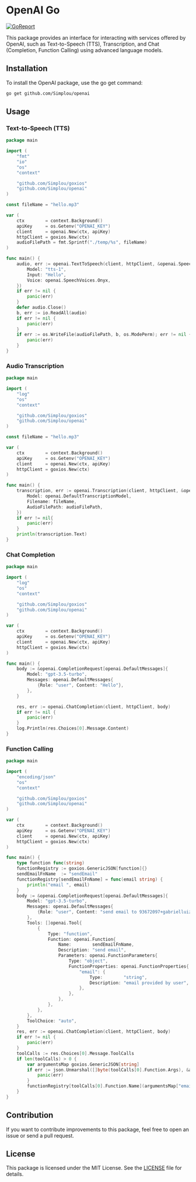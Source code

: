 # OpenAI Go

[![GoReport](https://img.shields.io/badge/%F0%9F%93%9D%20goreport-A%2B-75C46B?style=flat-square)](https://goreportcard.com/report/github.com/Simplou/openai)

This package provides an interface for interacting with services offered by OpenAI, such as Text-to-Speech (TTS), Transcription, and Chat (Completion, Function Calling) using advanced language models.

## Installation

To install the OpenAI package, use the go get command:

```bash
go get github.com/Simplou/openai
```

## Usage

### Text-to-Speech (TTS)

```go
package main

import (
	"fmt"
	"io"
	"os"
	"context"

	"github.com/Simplou/goxios"
	"github.com/Simplou/openai"
)

const fileName = "hello.mp3"

var (
	ctx        = context.Background()
	apiKey     = os.Getenv("OPENAI_KEY")
	client     = openai.New(ctx, apiKey)
	httpClient = goxios.New(ctx)
	audioFilePath = fmt.Sprintf("./temp/%s", fileName)
)

func main() {
	audio, err := openai.TextToSpeech(client, httpClient, &openai.SpeechRequestBody{
		Model: "tts-1",
		Input: "Hello",
		Voice: openai.SpeechVoices.Onyx,
	})
	if err != nil {
		panic(err)
	}
	defer audio.Close()
	b, err := io.ReadAll(audio)
	if err != nil {
		panic(err)
	}
	if err := os.WriteFile(audioFilePath, b, os.ModePerm); err != nil {
		panic(err)
	}
}
```

### Audio Transcription

```go
package main

import (
	"log"
	"os"
	"context"

	"github.com/Simplou/goxios"
    "github.com/Simplou/openai"
)

const fileName = "hello.mp3"

var (
	ctx        = context.Background()
	apiKey     = os.Getenv("OPENAI_KEY")
	client     = openai.New(ctx, apiKey)
	httpClient = goxios.New(ctx)
)

func main() {
	transcription, err := openai.Transcription(client, httpClient, &openai.TranscriptionsRequestBody{
		Model: openai.DefaultTranscriptionModel,
		Filename: fileName,
		AudioFilePath: audioFilePath,
	})
	if err != nil{
		panic(err)
	}
	println(transcription.Text)
}
```

### Chat Completion

```go
package main

import (
	"log"
	"os"
	"context"

	"github.com/Simplou/goxios"
	"github.com/Simplou/openai"
)

var (
	ctx        = context.Background()
	apiKey     = os.Getenv("OPENAI_KEY")
	client     = openai.New(ctx, apiKey)
	httpClient = goxios.New(ctx)
)

func main() {
	body := &openai.CompletionRequest[openai.DefaultMessages]{
		Model: "gpt-3.5-turbo",
		Messages: openai.DefaultMessages{
			{Role: "user", Content: "Hello"},
		},
	}

	res, err := openai.ChatCompletion(client, httpClient, body)
	if err != nil {
		panic(err)
	}
	log.Println(res.Choices[0].Message.Content)
}
```

### Function Calling

```go
package main

import (
	"encoding/json"
	"os"
	"context"

	"github.com/Simplou/goxios"
	"github.com/Simplou/openai"
)

var (
	ctx        = context.Background()
	apiKey     = os.Getenv("OPENAI_KEY")
	client     = openai.New(ctx, apiKey)
	httpClient = goxios.New(ctx)
)

func main() {
	type function func(string)
	functionRegistry := goxios.GenericJSON[function]{}
	sendEmailFnName  := "sendEmail"
	functionRegistry[sendEmailFnName] = func(email string) {
		println("email ", email)
	}
	body := &openai.CompletionRequest[openai.DefaultMessages]{
		Model: "gpt-3.5-turbo",
		Messages: openai.DefaultMessages{
			{Role: "user", Content: "send email to 93672097+gabrielluizsf@users.noreply.github.com"},
		},
		Tools: []openai.Tool{
			{
				Type: "function",
				Function: openai.Function{
					Name:        sendEmailFnName,
					Description: "send email",
					Parameters: openai.FunctionParameters{
						Type: "object",
						FunctionProperties: openai.FunctionProperties{
							"email": {
								Type:        "string",
								Description: "email provided by user",
							},
						},
					},
				},
			},
		},
		ToolChoice: "auto",
	}
	res, err := openai.ChatCompletion(client, httpClient, body)
	if err != nil {
		panic(err)
	}
	toolCalls := res.Choices[0].Message.ToolCalls
	if len(toolCalls) > 0 {
		var argumentsMap goxios.GenericJSON[string]
		if err := json.Unmarshal([]byte(toolCalls[0].Function.Args), &argumentsMap); err != nil {
			panic(err)
		}
		functionRegistry[toolCalls[0].Function.Name](argumentsMap["email"])
	}
}

```

## Contribution

If you want to contribute improvements to this package, feel free to open an issue or send a pull request.

## License

This package is licensed under the MIT License. See the [LICENSE](LICENSE) file for details.
